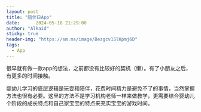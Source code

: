 ```yaml
---
layout: post
title: "陪伴日App"
date:      2024-05-16 21:29:00
author: "Alkaid"
sticky: true
header-img: "https://sm.ms/image/Bezgcv1SlKpmj6D"
tags:
  - App
---
```


很早就有做一款app的想法，之前都没有比较好的契机（懒）。有了小朋友之后，有更多的时间接触。



婴幼儿学习的底层逻辑是玩耍和陪伴，花费时间精力是避免不了的事情，当然掌握方法也很有必要。这里的方法不是学习机构老师一样来做教学，更需要结合婴幼儿个阶段的成长特点和自己家宝宝的特点来充实宝宝的游戏时间。

　



